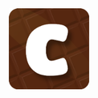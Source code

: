 <div align="center">
    <a href="https://rewrite.chocolet.xyz">
        <img src="./assets/logo.png" alt="logo" width="160" height="160" />
    </a>
</div>